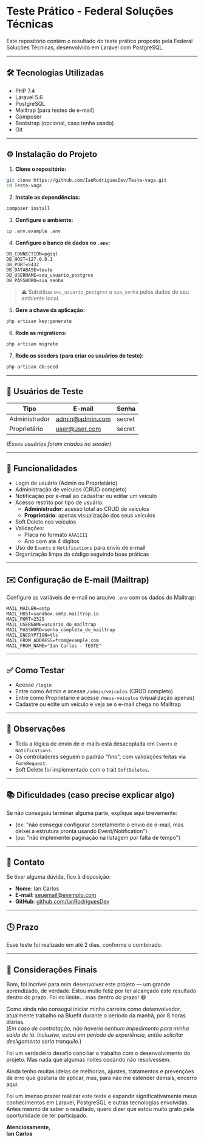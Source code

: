 
# Teste Prático - Federal Soluções Técnicas

Este repositório contém o resultado do teste prático proposto pela Federal Soluções Técnicas, desenvolvido em Laravel com PostgreSQL.

---

## 🛠 Tecnologias Utilizadas

- PHP 7.4
- Laravel 5.6
- PostgreSQL
- Mailtrap (para testes de e-mail)
- Composer
- Bootstrap (opcional, caso tenha usado)
- Git

---

## ⚙️ Instalação do Projeto

1. **Clone o repositório:**

```bash
git clone https://github.com/IanRodriguesDev/Teste-vaga.git
cd Teste-vaga
```

2. **Instale as dependências:**

```bash
composer install
```

3. **Configure o ambiente:**

```bash
cp .env.example .env
```

4. **Configure o banco de dados no `.env`:**

```dotenv
DB_CONNECTION=pgsql
DB_HOST=127.0.0.1
DB_PORT=5432
DB_DATABASE=teste
DB_USERNAME=seu_usuario_postgres
DB_PASSWORD=sua_senha
```

> ⚠️ Substitua `seu_usuario_postgres` e `sua_senha` pelos dados do seu ambiente local.

5. **Gere a chave da aplicação:**

```bash
php artisan key:generate
```

6. **Rode as migrations:**

```bash
php artisan migrate
```

7. **Rode os seeders (para criar os usuários de teste):**

```bash
php artisan db:seed
```

---

## 👥 Usuários de Teste

| Tipo         | E-mail             | Senha   |
|--------------|--------------------|---------|
| Administrador | admin@admin.com    | secret |
| Proprietário  | user@user.com      | secret |

*(Esses usuários foram criados no seeder)*

---

## 📌 Funcionalidades

- Login de usuário (Admin ou Proprietário)
- Administração de veículos (CRUD completo)
- Notificação por e-mail ao cadastrar ou editar um veículo
- Acesso restrito por tipo de usuário:
  - **Administrador**: acesso total ao CRUD de veículos
  - **Proprietário**: apenas visualização dos seus veículos
- Soft Delete nos veículos
- Validações:
  - Placa no formato `AAA1111`
  - Ano com até 4 dígitos
- Uso de `Events` e `Notifications` para envio de e-mail
- Organização limpa do código seguindo boas práticas

---

## ✉️ Configuração de E-mail (Mailtrap)

Configure as variáveis de e-mail no arquivo `.env` com os dados do Mailtrap:

```dotenv
MAIL_MAILER=smtp
MAIL_HOST=sandbox.smtp.mailtrap.io
MAIL_PORT=2525
MAIL_USERNAME=usuario_do_mailtrap
MAIL_PASSWORD=senha_completa_do_mailtrap
MAIL_ENCRYPTION=tls
MAIL_FROM_ADDRESS=from@example.com
MAIL_FROM_NAME="Ian Carlos - TESTE"
```

---

## ✅ Como Testar

- Acesse `/login`
- Entre como Admin e acesse `/admin/veiculos` (CRUD completo)
- Entre como Proprietário e acesse `/meus-veiculos` (visualização apenas)
- Cadastre ou edite um veículo e veja se o e-mail chega no Mailtrap

---

## 🧠 Observações

- Toda a lógica de envio de e-mails está desacoplada em `Events` e `Notifications`.
- Os controladores seguem o padrão "fino", com validações feitas via `FormRequest`.
- Soft Delete foi implementado com o trait `SoftDeletes`.

---

## 📚 Dificuldades (caso precise explicar algo)

Se não conseguiu terminar alguma parte, explique aqui brevemente:
- (ex: "não consegui configurar corretamente o envio de e-mail, mas deixei a estrutura pronta usando Event/Notification")
- (ou: "não implementei paginação na listagem por falta de tempo")

---

## 📎 Contato

Se tiver alguma dúvida, fico à disposição:

- **Nome**: Ian Carlos
- **E-mail**: seuemail@exemplo.com
- **GitHub**: [github.com/IanRodriguesDev](https://github.com/IanRodriguesDev)

---

## 🕒 Prazo

Esse teste foi realizado em até 2 dias, conforme o combinado.

---

## 🧾 Considerações Finais

Bom, foi incrível para mim desenvolver este projeto — um grande aprendizado, de verdade. Estou muito feliz por ter alcançado este resultado dentro do prazo. Foi no limite... mas dentro do prazo! 😄

Como ainda não consegui iniciar minha carreira como desenvolvedor, atualmente trabalho na Bluefit durante o período da manhã, por 8 horas diárias.  
(*Em caso de contratação, não haveria nenhum impedimento para minha saída de lá. Inclusive, estou em período de experiência, então solicitar desligamento seria tranquilo.*)

Foi um verdadeiro desafio conciliar o trabalho com o desenvolvimento do projeto. Mas nada que algumas noites codando não resolvessem.

Ainda tenho muitas ideias de melhorias, ajustes, tratamentos e prevenções de erro que gostaria de aplicar, mas, para não me estender demais, encerro aqui.

Foi um imenso prazer realizar este teste e expandir significativamente meus conhecimentos em Laravel, PostgreSQL e outras tecnologias envolvidas. Antes mesmo de saber o resultado, quero dizer que estou muito grato pela oportunidade de ter participado.

**Atenciosamente,  
Ian Carlos**

